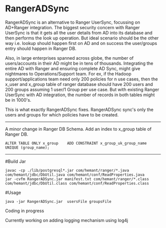 # RangerADSync

RangerADSync is an alternative to Ranger UserSync, focussing on AD+Ranger integration. The biggest security concern with Ranger UserSync is that it gets all the user details from AD into its database and then performs the look up operation. But ideal scenario should be the other way i.e. lookup should happen first on AD and on success the user/groups entry should happen in Ranger DB. 

Also, in large enterprises spanned across globe, the number of users/accounts in their AD might be in tens of thousands. Integrating the entire AD with Ranger and ensuring complete AD Sync, might give nightmares to Operations/Support team. For ex, if the Hadoop support/applications team need only 200 policies for n use cases, then the x_user and x_group table of ranger database should have 200 users and 200 groups assuming 1 user/1 Group per use case. But with existing Ranger UserSync with AD integration, the number of records in both tables might be in 1000's.


This is what exactly RangerADSync fixes. RangerADSync sync's only the users and groups for which policies have to be created. 

-------------

A minor change in Ranger DB Schema. Add an index to x_group table of Ranger DB.
```
ALTER TABLE ONLY x_group    ADD CONSTRAINT x_group_uk_group_name UNIQUE (group_name);
```
--------------
#Build Jar
```
javac -cp ./lib/postgresql*.jar com/hemant/ranger/*.java com/hemant/jdbc/DbUtil.java com/hemant/conf/ReadProperties.java
jar -cvfm RangerADSync.jar manifest.txt com/hemant/ranger/*.class com/hemant/jdbc/DbUtil.class com/hemant/conf/ReadProperties.class
```
#Usage

```
java -jar RangerADSync.jar  usersFile groupsFile 
```

Coding in progress

 Currently working on adding logging mechanism using log4j


